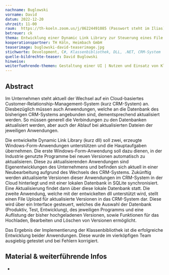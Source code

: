 ```yaml
---
nachname: Buglowski
vorname: David
datum: 2022-12-20
uhrzeit: 11-00
raum:  https://th-koeln.zoom.us/j/86224491085 (Passwort steht im Ilias) Präsentation
betreuer: ck
thema: Entwicklung einer Dynamic Link Library zur Steuerung eines File Update Prozesses
kooperationspartner: TH Köln, Heimbach GmbH
teaserimage: buglowski-david-teaserimage.jpg
stichworte: Development, C#, Klassenbibliothek, DLL, .NET, CRM-System
quelle-bildrechte-teaser: David Buglowski
hinweise:
weiterfuehrende-themen: Gestaltung einer UI | Nutzen und Einsatz von Klassenbibliotheken
---
```


## Abstract

Im Unternehmen steht aktuell der Wechsel auf ein Cloud-basiertes Customer-Relationship-Management-System (kurz CRM-System) an. Diesbezüglich müssen auch Anwendungen, welche an die Datenbank des bisherigen CRM-Systems angebunden sind, dementsprechend aktualisiert werden. So müssen generell die Verbindungen zu den Datenbanken aktualisiert werden, aber auch der Ablauf bei aktualisierten Dateien der jeweiligen Anwendungen.

Die entwickelte Dynamic Link Library (kurz dll) soll zwei, erzeugte Windows-Form-Anwendungen unterstützen und die Hauptaufgaben übernehmen. Die erste Windows-Form-Anwendung soll dazu dienen, in der Industrie genutzte Programme bei neuen Versionen automatisch zu aktualisieren. Diese zu aktualisierenden Anwendungen sind Eigenentwicklungen des Unternehmens und befinden sich aktuell in einer Neubearbeitung aufgrund des Wechsels des CRM-Systems. Zukünftig werden aktualisierte Versionen dieser Anwendungen im CRM-System in der Cloud hinterlegt und mit einer lokalen Datenbank in SQLite synchronisiert. Eine Aktualisierung findet dann über diese lokale Datenbank statt. Die zweite Anwendung, welche mit der entwickelten dll unterstützt wird, stellt einen File Upload für aktualisierte Versionen in das CRM-System dar. Diese wird über ein Interface gesteuert, welches die Auswahl der Datenbank (Produktiv, Test, Entwicklung), des jeweiligen Programms und eine Auflistung der bisher hochgeladenen Versionen, sowie Funktionen für das Hochladen, Bearbeiten und Löschen von Versionen ermöglicht.

Das Ergebnis der Implementierung der Klassenbibliothek ist die erfolgreiche Entwicklung beider Anwendungen. Diese wurde im vierköpfigen Team ausgiebig getestet und bei Fehlern korrigiert.

## Material & weiterführende Infos
-
